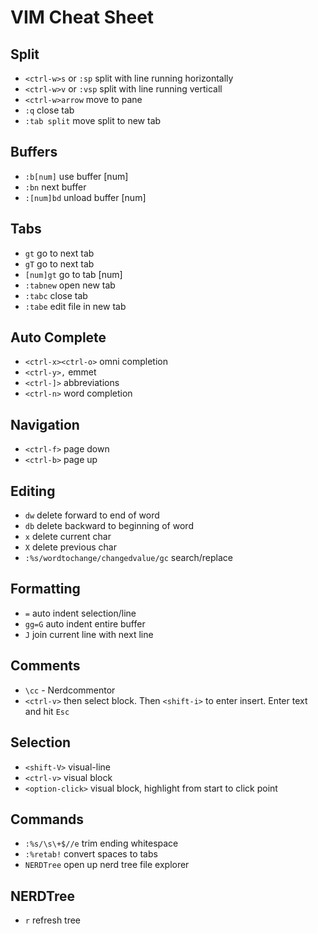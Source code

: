 # VIM Cheat Sheet

## Split

- `<ctrl-w>s` or `:sp` split with line running horizontally
- `<ctrl-w>v` or `:vsp` split with line running verticall
- `<ctrl-w>arrow` move to pane
- `:q` close tab
- `:tab split` move split to new tab

## Buffers

- `:b[num]` use buffer [num]
- `:bn` next buffer
- `:[num]bd` unload buffer [num]

## Tabs

- `gt` go to next tab
- `gT` go to next tab
- `[num]gt` go to tab [num]
- `:tabnew` open new tab
- `:tabc` close tab
- `:tabe` edit file in new tab

## Auto Complete

- `<ctrl-x><ctrl-o>` omni completion
- `<ctrl-y>,` emmet
- `<ctrl-]>` abbreviations
- `<ctrl-n>` word completion

## Navigation

- `<ctrl-f>` page down
- `<ctrl-b>` page up

## Editing

- `dw` delete forward to end of word
- `db` delete backward to beginning of word
- `x` delete current char
- `X` delete previous char
- `:%s/wordtochange/changedvalue/gc` search/replace

## Formatting

- `=` auto indent selection/line
- `gg=G` auto indent entire buffer
- `J` join current line with next line

## Comments

- `\cc` - Nerdcommentor
- `<ctrl-v>` then select block. Then `<shift-i>` to enter insert.  Enter text and hit `Esc`

## Selection

- `<shift-V>` visual-line
- `<ctrl-v>` visual block
- `<option-click>` visual block, highlight from start to click point

## Commands

- `:%s/\s\+$//e` trim ending whitespace
- `:%retab!` convert spaces to tabs
- `NERDTree` open up nerd tree file explorer

## NERDTree

- `r` refresh tree
